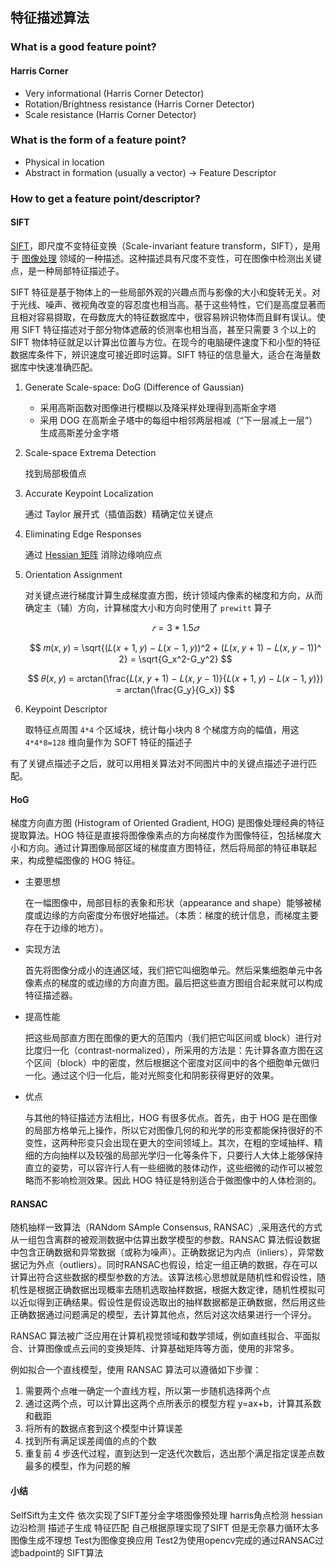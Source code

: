 ## 特征描述算法

### What is a good feature point?

#### Harris Corner

- Very informational (Harris Corner Detector)
- Rotation/Brightness resistance (Harris Corner Detector)
- Scale resistance (Harris Corner Detector)

### What is the form of a feature point?

- Physical in location
- Abstract in formation (usually a vector) -> Feature Descriptor

### How to get a feature point/descriptor?

#### SIFT

[SIFT](https://www.cnblogs.com/hepc/p/9636474.html)，即尺度不变特征变换（Scale-invariant feature transform，SIFT），是用于 [图像处理](https://baike.baidu.com/item/图像处理/294902) 领域的一种描述。这种描述具有尺度不变性，可在图像中检测出关键点，是一种局部特征描述子。

SIFT 特征是基于物体上的一些局部外观的兴趣点而与影像的大小和旋转无关。对于光线、噪声、微视角改变的容忍度也相当高。基于这些特性，它们是高度显著而且相对容易撷取，在母数庞大的特征数据库中，很容易辨识物体而且鲜有误认。使用 SIFT 特征描述对于部分物体遮蔽的侦测率也相当高，甚至只需要 3 个以上的 SIFT 物体特征就足以计算出位置与方位。在现今的电脑硬件速度下和小型的特征数据库条件下，辨识速度可接近即时运算。SIFT 特征的信息量大，适合在海量数据库中快速准确匹配。

1. Generate Scale-space: DoG (Difference of Gaussian)

    - 采用高斯函数对图像进行模糊以及降采样处理得到高斯金字塔
    - 采用 DOG 在高斯金子塔中的每组中相邻两层相减（“下一层减上一层”）生成高斯差分金字塔

2. Scale-space Extrema Detection

    找到局部极值点

3. Accurate Keypoint Localization

    通过 Taylor 展开式（插值函数）精确定位关键点

4. Eliminating Edge Responses

    通过 [Hessian 矩阵](http://www.docin.com/p-940982857.html) 消除边缘响应点

5. Orientation Assignment

    对关键点进行梯度计算生成梯度直方图，统计领域内像素的梯度和方向，从而确定主（辅）方向，计算梯度大小和方向时使用了 `prewitt` 算子

    $$ 𝑟 =3*1.5𝜎 $$

    $$ 𝑚(𝑥, 𝑦) = \sqrt{(𝐿(𝑥 + 1, 𝑦) − 𝐿(𝑥 − 1, 𝑦))^2 + (𝐿(𝑥, 𝑦 + 1) − 𝐿(𝑥, 𝑦 − 1))^ 2} = \sqrt{G_x^2-G_y^2} $$

    $$ 𝜃(𝑥, 𝑦) = arctan(\frac{𝐿(𝑥, 𝑦 + 1) − 𝐿(𝑥, 𝑦 − 1)}{𝐿(𝑥 + 1, 𝑦) − 𝐿(𝑥 − 1, 𝑦)}) = arctan(\frac{G_y}{G_x}) $$

6. Keypoint Descriptor

    取特征点周围 `4*4` 个区域块，统计每小块内 8 个梯度方向的幅值，用这 `4*4*8=128` 维向量作为 SOFT 特征的描述子

有了关键点描述子之后，就可以用相关算法对不同图片中的关键点描述子进行匹配。

#### HoG

梯度方向直方图 (Histogram of Oriented Gradient, HOG) 是图像处理经典的特征提取算法。HOG 特征是直接将图像像素点的方向梯度作为图像特征，包括梯度大小和方向。通过计算图像局部区域的梯度直方图特征，然后将局部的特征串联起来，构成整幅图像的 HOG 特征。

- 主要思想

    在一幅图像中，局部目标的表象和形状（appearance and shape）能够被梯度或边缘的方向密度分布很好地描述。（本质：梯度的统计信息，而梯度主要存在于边缘的地方）。

- 实现方法

    首先将图像分成小的连通区域，我们把它叫细胞单元。然后采集细胞单元中各像素点的梯度的或边缘的方向直方图。最后把这些直方图组合起来就可以构成特征描述器。

- 提高性能

    把这些局部直方图在图像的更大的范围内（我们把它叫区间或 block）进行对比度归一化（contrast-normalized），所采用的方法是：先计算各直方图在这个区间（block）中的密度，然后根据这个密度对区间中的各个细胞单元做归一化。通过这个归一化后，能对光照变化和阴影获得更好的效果。

- 优点

    与其他的特征描述方法相比，HOG 有很多优点。首先，由于 HOG 是在图像的局部方格单元上操作，所以它对图像几何的和光学的形变都能保持很好的不变性，这两种形变只会出现在更大的空间领域上。其次，在粗的空域抽样、精细的方向抽样以及较强的局部光学归一化等条件下，只要行人大体上能够保持直立的姿势，可以容许行人有一些细微的肢体动作，这些细微的动作可以被忽略而不影响检测效果。因此 HOG 特征是特别适合于做图像中的人体检测的。

#### RANSAC

随机抽样一致算法（RANdom SAmple Consensus, RANSAC）,采用迭代的方式从一组包含离群的被观测数据中估算出数学模型的参数。RANSAC 算法假设数据中包含正确数据和异常数据（或称为噪声）。正确数据记为内点（inliers），异常数据记为外点（outliers）。同时RANSAC也假设，给定一组正确的数据，存在可以计算出符合这些数据的模型参数的方法。该算法核心思想就是随机性和假设性，随机性是根据正确数据出现概率去随机选取抽样数据，根据大数定律，随机性模拟可以近似得到正确结果。假设性是假设选取出的抽样数据都是正确数据，然后用这些正确数据通过问题满足的模型，去计算其他点，然后对这次结果进行一个评分。

RANSAC 算法被广泛应用在计算机视觉领域和数学领域，例如直线拟合、平面拟合、计算图像或点云间的变换矩阵、计算基础矩阵等方面，使用的非常多。

例如拟合一个直线模型，使用 RANSAC 算法可以遵循如下步骤：

1. 需要两个点唯一确定一个直线方程，所以第一步随机选择两个点
2. 通过这两个点，可以计算出这两个点所表示的模型方程 y=ax+b，计算其系数和截距
3. 将所有的数据点套到这个模型中计算误差
4. 找到所有满足误差阈值的点的个数
5. 重复前 4 步迭代过程，直到达到一定迭代次数后，选出那个满足指定误差点数最多的模型，作为问题的解

#### 小结

SelfSift为主文件 依次实现了SIFT差分金字塔图像预处理 harris角点检测 hessian边沿检测  描述子生成 特征匹配 自己根据原理实现了SIFT 
但是无奈暴力循环太多 图像生成不理想 
Test为图像变换应用
Test2为使用opencv完成的通过RANSAC过滤badpoint的 SIFT算法
